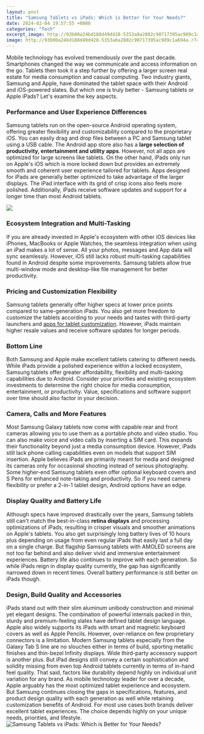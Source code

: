 ```yaml
---
layout: post
title: "Samsung Tablets vs iPads: Which is Better for Your Needs?"
date: 2024-02-04 19:57:55 +0000
categories: "Tech"
excerpt_image: http://93b00a24bd188d49d428-5353a8a2802c90717395ac989c1a694a.r74.cf1.rackcdn.com/wp-content/uploads/sites/3/image32.jpeg
image: http://93b00a24bd188d49d428-5353a8a2802c90717395ac989c1a694a.r74.cf1.rackcdn.com/wp-content/uploads/sites/3/image32.jpeg
---
```


Mobile technology has evolved tremendously over the past decade. Smartphones changed the way we communicate and access information on the go. Tablets then took it a step further by offering a larger screen real estate for media consumption and casual computing. Two industry giants, Samsung and Apple, have dominated the tablet space with their Android and iOS-powered slates. But which one is truly better - Samsung tablets or Apple iPads? Let's examine the key aspects.
### Performance and User Experience Differences
Samsung tablets run on the open-source Android operating system, offering greater flexibility and customizability compared to the proprietary iOS. You can easily drag and drop files between a PC and Samsung tablet using a USB cable. The Android app store also has a **large selection of productivity, entertainment and utility apps**. However, not all apps are optimized for large screens like tablets. 
On the other hand, iPads only run on Apple's iOS which is more locked down but provides an extremely smooth and coherent user experience tailored for tablets. Apps designed for iPads are generally better optimized to take advantage of the larger displays. The iPad interface with its grid of crisp icons also feels more polished. Additionally, iPads receive software updates and support for a longer time than most Android tablets.

![](https://mynexttablet.com/wp-content/uploads/2019/06/samsung-galaxy-tab-s5e-ipad-pro.jpg)
### Ecosystem Integration and Multi-Tasking
If you are already invested in Apple's ecosystem with other iOS devices like iPhones, MacBooks or Apple Watches, the seamless integration when using an iPad makes a lot of sense. All your photos, messages and App data will sync seamlessly. However, iOS still lacks robust multi-tasking capabilities found in Android despite some improvements. Samsung tablets allow true multi-window mode and desktop-like file management for better productivity.  
### Pricing and Customization Flexibility 
Samsung tablets generally offer higher specs at lower price points compared to same-generation iPads. You also get more freedom to customize the tablets according to your needs and tastes with third-party launchers and [apps for tablet customization](https://store.fi.io.vn/collection/dog-father). However, iPads maintain higher resale values and receive software updates for longer periods.
### Bottom Line
Both Samsung and Apple make excellent tablets catering to different needs. While iPads provide a polished experience within a locked ecosystem, Samsung tablets offer greater affordability, flexibility and multi-tasking capabilities due to Android. Consider your priorities and existing ecosystem investments to determine the right choice for media consumption, entertainment, or productivity. Value, specifications and software support over time should also factor in your decision.
### Camera, Calls and More Features 
Most Samsung Galaxy tablets now come with capable rear and front cameras allowing you to use them as a portable photo and video studio. You can also make voice and video calls by inserting a SIM card. This expands their functionality beyond just a media consumption device. However, iPads still lack phone calling capabilities even on models that support SIM insertion. 
Apple believes iPads are primarily meant for media and designed its cameras only for occasional shooting instead of serious photography. Some higher-end Samsung tablets even offer optional keyboard covers and S Pens for enhanced note-taking and productivity. So if you need camera flexibility or prefer a 2-in-1 tablet design, Android options have an edge.
### Display Quality and Battery Life 
Although specs have improved drastically over the years, Samsung tablets still can't match the best-in-class **retina displays** and processing optimizations of iPads, resulting in crisper visuals and smoother animations on Apple's tablets. You also get surprisingly long battery lives of 10 hours plus depending on usage from even regular iPads that easily last a full day on a single charge. 
But flagship Samsung tablets with AMOLED screens are not too far behind and also deliver vivid and immersive entertainment experiences. Battery life also continues to improve with each generation. So while iPads reign in display quality currently, the gap has significantly narrowed down in recent times. Overall battery performance is still better on iPads though.
### Design, Build Quality and Accessories 
iPads stand out with their slim aluminum unibody construction and minimal yet elegant designs. The combination of powerful internals packed in thin, sturdy and premium-feeling slates have defined tablet design language. Apple also widely supports its iPads with smart and magnetic keyboard covers as well as Apple Pencils. However, over-reliance on few proprietary connectors is a limitation.
Modern Samsung tablets especially from the Galaxy Tab S line are no slouches either in terms of build, sporting metallic finishes and thin-bezel Infinity displays. Wide third-party accessory support is another plus. But iPad designs still convey a certain sophistication and solidity missing from even top Android tablets currently in terms of in-hand feel quality. That said, factors like durability depend highly on individual unit variation for any brand.
As mobile technology leader for over a decade, Apple arguably has the most optimized tablet experience and ecosystem. But Samsung continues closing the gaps in specifications, features, and product design quality with each generation as well while retaining customization benefits of Android. For most use cases both brands deliver excellent tablet experiences. The choice depends highly on your unique needs, priorities, and lifestyle.
![Samsung Tablets vs iPads: Which is Better for Your Needs?](http://93b00a24bd188d49d428-5353a8a2802c90717395ac989c1a694a.r74.cf1.rackcdn.com/wp-content/uploads/sites/3/image32.jpeg)